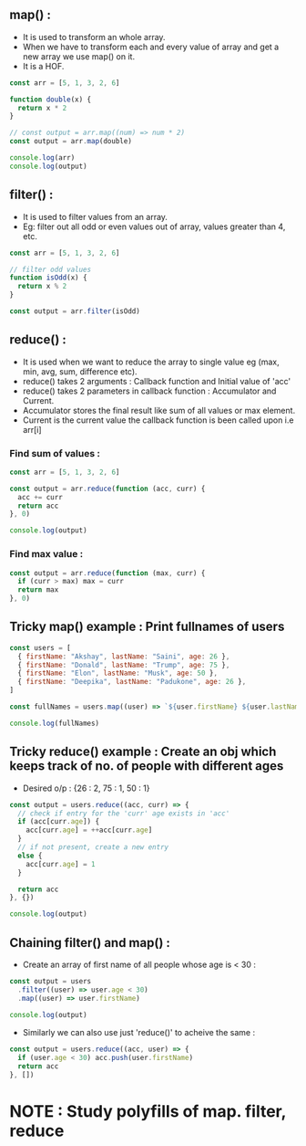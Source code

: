 ## map() :

- It is used to transform an whole array.
- When we have to transform each and every value of array and get a new array we use map() on it. 
- It is a HOF.

```js
const arr = [5, 1, 3, 2, 6]

function double(x) {
  return x * 2
}

// const output = arr.map((num) => num * 2)
const output = arr.map(double)

console.log(arr)
console.log(output)
```

## filter() :

- It is used to filter values from an array.
- Eg: filter out all odd or even values out of array, values greater than 4, etc.

```js
const arr = [5, 1, 3, 2, 6]

// filter odd values
function isOdd(x) {
  return x % 2
}

const output = arr.filter(isOdd)
```

## reduce() :

- It is used when we want to reduce the array to single value eg (max, min, avg, sum, difference etc).
- reduce() takes 2 arguments : Callback function and Initial value of 'acc'
- reduce() takes 2 parameters in callback function : Accumulator and Current.
- Accumulator stores the final result like sum of all values or max element.
- Current is the current value the callback function is been called upon i.e arr[i] 

### Find sum of values :

```js
const arr = [5, 1, 3, 2, 6]

const output = arr.reduce(function (acc, curr) {
  acc += curr
  return acc
}, 0)

console.log(output)
```

### Find max value :

```js
const output = arr.reduce(function (max, curr) {
  if (curr > max) max = curr
  return max
}, 0)
```

## Tricky map() example : Print fullnames of users

```js
const users = [
  { firstName: "Akshay", lastName: "Saini", age: 26 },
  { firstName: "Donald", lastName: "Trump", age: 75 },
  { firstName: "Elon", lastName: "Musk", age: 50 },
  { firstName: "Deepika", lastName: "Padukone", age: 26 },
]

const fullNames = users.map((user) => `${user.firstName} ${user.lastName}`)

console.log(fullNames)
```

## Tricky reduce() example : Create an obj which keeps track of no. of people with different ages

- Desired o/p : {26 : 2, 75 : 1, 50 : 1}

```js
const output = users.reduce((acc, curr) => {
  // check if entry for the 'curr' age exists in 'acc'
  if (acc[curr.age]) {
    acc[curr.age] = ++acc[curr.age]
  }
  // if not present, create a new entry
  else {
    acc[curr.age] = 1
  }

  return acc
}, {})

console.log(output)
```

## Chaining filter() and map() :

- Create an array of first name of all people whose age is < 30 :

```js
const output = users
  .filter((user) => user.age < 30)
  .map((user) => user.firstName)
  
console.log(output)
```
- Similarly we can also use just 'reduce()' to acheive the same :

```js
const output = users.reduce((acc, user) => {
  if (user.age < 30) acc.push(user.firstName)
  return acc
}, [])
```

# NOTE : Study polyfills of map. filter, reduce








